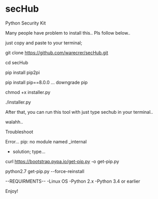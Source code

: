 # secHub
Python Security Kit

Many people have problem to install this.. Pls follow below..

just copy and paste to your terminal;

git clone https://github.com/warecrer/secHub.git

cd secHub

pip install pip2pi

pip install pip==8.0.0    ... downgrade pip

chmod +x installer.py

./installer.py

After that, you can run this tool with just type sechub in your terminal.. 

walahh..

Troubleshoot 

Error... pip: no module named _internal
  - solution; type...
        
curl https://bootstrap.pypa.io/get-pip.py -o get-pip.py

python2.7 get-pip.py --force-reinstall

--REQUIRMENTS--
-Linux OS 
-Python 2.x
-Python 3.4 or earlier

Enjoy!

